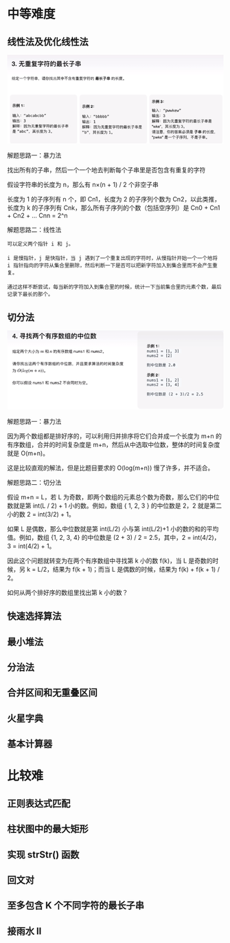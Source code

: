 # 中等难度

## 线性法及优化线性法

<div align="center"> <img src="pic/LC03.png"/> </div>

解题思路一：暴力法

找出所有的子串，然后一个一个地去判断每个子串里是否包含有重复的字符


假设字符串的长度为 n，那么有 n×(n + 1) / 2 个非空子串  

长度为 1 的子序列有 n 个，即 Cn1，长度为 2 的子序列个数为 Cn2，以此类推，长度为 k 的子序列有 Cnk，那么所有子序列的个数（包括空序列）是 Cn0 + Cn1 + Cn2 + … Cnn = 2^n

解题思路二：线性法
```
可以定义两个指针 i 和 j。

i 是慢指针，j 是快指针，当 j 遇到了一个重复出现的字符时，从慢指针开始一个一个地将 i 指针指向的字符从集合里删除，然后判断一下是否可以把新字符加入到集合里而不会产生重复。

通过这样不断尝试，每当新的字符加入到集合里的时候，统计一下当前集合里的元素个数，最后记录下最长的那个。
```





## 切分法

<div align="center"> <img src="pic/LC04.png"/> </div>

解题思路一：暴力法  

因为两个数组都是排好序的，可以利用归并排序将它们合并成一个长度为 m+n 的有序数组，合并的时间复杂度是 m+n，然后从中选取中位数，整体的时间复杂度就是 O(m+n)。

这是比较直观的解法，但是比题目要求的 O(log(m+n)) 慢了许多，并不适合。

解题思路二：切分法

假设 m+n = L，若 L 为奇数，即两个数组的元素总个数为奇数，那么它们的中位数就是第 int(L / 2) + 1 小的数。例如，数组 { 1, 2, 3 } 的中位数是 2，2 就是第二小的数 2 = int(3/2) + 1。  

如果 L 是偶数，那么中位数就是第 int(L/2) 小与第 int(L/2)+1 小的数的和的平均值。例如，数组 {1, 2, 3, 4} 的中位数是 (2 + 3) / 2 = 2.5，其中，2 = int(4/2)，3 = int(4/2) + 1。   

因此这个问题就转变为在两个有序数组中寻找第 k 小的数 f(k)，当 L 是奇数的时候，另 k = L/2，结果为 f(k + 1)；而当 L 是偶数的时候，结果为 f(k) + f(k + 1) / 2。



如何从两个排好序的数组里找出第 k 小的数？

## 快速选择算法



## 最小堆法



## 分治法

## 合并区间和无重叠区间

## 火星字典

## 基本计算器


# 比较难

## 正则表达式匹配

## 柱状图中的最大矩形

## 实现 strStr() 函数

## 回文对

## 至多包含 K 个不同字符的最长子串

## 接雨水 II

